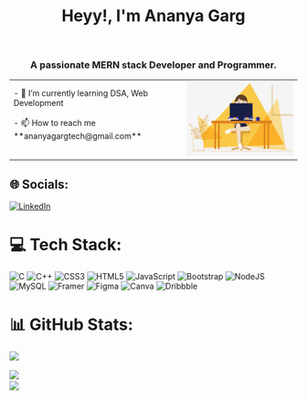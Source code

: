 
<h1 align="center">Heyy!, I'm Ananya Garg</h1><br>
<h3 align="center">A passionate MERN stack Developer and Programmer.</h3>
<table>
  <tr>
    <td>
      - 🔭 I’m currently learning DSA, Web Development<br><br>
      - 📫 How to reach me  **ananyagargtech@gmail.com**
      <br><br>
    </td>
    <td>
      <img src="ezgif-6-76e0a13240.gif" alt="GIF" style="max-width: 100%;">
    </td>
  </tr>
</table>




## 🌐 Socials:
[![LinkedIn](https://img.shields.io/badge/LinkedIn-%230077B5.svg?logo=linkedin&logoColor=white)](https://www.linkedin.com/in/ananya-garg-8b3153230) 

# 💻 Tech Stack:
![C](https://img.shields.io/badge/c-%2300599C.svg?style=flat&logo=c&logoColor=white) ![C++](https://img.shields.io/badge/c++-%2300599C.svg?style=flat&logo=c%2B%2B&logoColor=white) ![CSS3](https://img.shields.io/badge/css3-%231572B6.svg?style=flat&logo=css3&logoColor=white) ![HTML5](https://img.shields.io/badge/html5-%23E34F26.svg?style=flat&logo=html5&logoColor=white) ![JavaScript](https://img.shields.io/badge/javascript-%23323330.svg?style=flat&logo=javascript&logoColor=%23F7DF1E) ![Bootstrap](https://img.shields.io/badge/bootstrap-%238511FA.svg?style=flat&logo=bootstrap&logoColor=white) ![NodeJS](https://img.shields.io/badge/node.js-6DA55F?style=flat&logo=node.js&logoColor=white) ![MySQL](https://img.shields.io/badge/mysql-4479A1.svg?style=flat&logo=mysql&logoColor=white) ![Framer](https://img.shields.io/badge/Framer-black?style=flat&logo=framer&logoColor=blue) ![Figma](https://img.shields.io/badge/figma-%23F24E1E.svg?style=flat&logo=figma&logoColor=white) ![Canva](https://img.shields.io/badge/Canva-%2300C4CC.svg?style=flat&logo=Canva&logoColor=white) ![Dribbble](https://img.shields.io/badge/Dribbble-EA4C89?style=flat&logo=dribbble&logoColor=white)
# 📊 GitHub Stats:
![](https://github-readme-stats.vercel.app/api?username=ananyagarg05&theme=ambient_gradient&hide_border=false&include_all_commits=false&count_private=false)<br/>

![](https://github-readme-streak-stats.herokuapp.com/?user=ananyagarg05&theme=ambient_gradient&hide_border=false)<br/>
![](https://github-readme-stats.vercel.app/api/top-langs/?username=ananyagarg05&theme=ambient_gradient&hide_border=false&include_all_commits=false&count_private=false&layout=compact)

<!-- Proudly created with GPRM ( https://gprm.itsvg.in ) -->

<!---
ananyagarg05/ananyagarg05 is a ✨ special ✨ repository because its `README.md` (this file) appears on your GitHub profile.
You can click the Preview link to take a look at your changes.
--->
